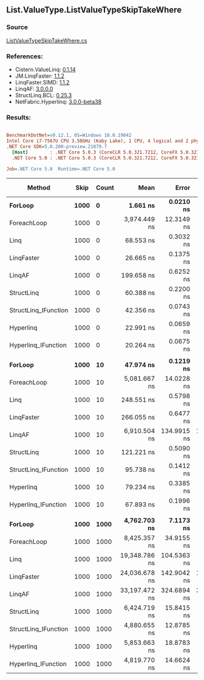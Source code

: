 ﻿## List.ValueType.ListValueTypeSkipTakeWhere

### Source
[ListValueTypeSkipTakeWhere.cs](../LinqBenchmarks/List/ValueType/ListValueTypeSkipTakeWhere.cs)

### References:
- Cistern.ValueLinq: [0.1.14](https://www.nuget.org/packages/Cistern.ValueLinq/0.1.14)
- JM.LinqFaster: [1.1.2](https://www.nuget.org/packages/JM.LinqFaster/1.1.2)
- LinqFaster.SIMD: [1.1.2](https://www.nuget.org/packages/LinqFaster.SIMD/1.0.3)
- LinqAF: [3.0.0.0](https://www.nuget.org/packages/LinqAF/3.0.0.0)
- StructLinq.BCL: [0.25.3](https://www.nuget.org/packages/StructLinq.BCL/0.25.3)
- NetFabric.Hyperlinq: [3.0.0-beta38](https://www.nuget.org/packages/NetFabric.Hyperlinq/3.0.0-beta38)

### Results:
``` ini

BenchmarkDotNet=v0.12.1, OS=Windows 10.0.19042
Intel Core i7-7567U CPU 3.50GHz (Kaby Lake), 1 CPU, 4 logical and 2 physical cores
.NET Core SDK=5.0.200-preview.21079.7
  [Host]        : .NET Core 5.0.3 (CoreCLR 5.0.321.7212, CoreFX 5.0.321.7212), X64 RyuJIT
  .NET Core 5.0 : .NET Core 5.0.3 (CoreCLR 5.0.321.7212, CoreFX 5.0.321.7212), X64 RyuJIT

Job=.NET Core 5.0  Runtime=.NET Core 5.0  

```
|               Method | Skip | Count |          Mean |       Error |      StdDev |    Ratio | RatioSD |   Gen 0 | Gen 1 | Gen 2 | Allocated |
|--------------------- |----- |------ |--------------:|------------:|------------:|---------:|--------:|--------:|------:|------:|----------:|
|              **ForLoop** | **1000** |     **0** |      **1.661 ns** |   **0.0210 ns** |   **0.0187 ns** |     **1.00** |    **0.00** |       **-** |     **-** |     **-** |         **-** |
|          ForeachLoop | 1000 |     0 |  3,974.449 ns |  12.3149 ns |  10.9169 ns | 2,392.99 |   30.12 |  0.0305 |     - |     - |      72 B |
|                 Linq | 1000 |     0 |     68.553 ns |   0.3032 ns |   0.2836 ns |    41.27 |    0.53 |  0.0802 |     - |     - |     168 B |
|           LinqFaster | 1000 |     0 |     26.665 ns |   0.1375 ns |   0.1286 ns |    16.05 |    0.20 |  0.0459 |     - |     - |      96 B |
|               LinqAF | 1000 |     0 |    199.658 ns |   0.6252 ns |   0.5542 ns |   120.21 |    1.28 |       - |     - |     - |         - |
|           StructLinq | 1000 |     0 |     60.388 ns |   0.2200 ns |   0.1950 ns |    36.36 |    0.36 |  0.0573 |     - |     - |     120 B |
| StructLinq_IFunction | 1000 |     0 |     42.356 ns |   0.0743 ns |   0.0658 ns |    25.50 |    0.29 |       - |     - |     - |         - |
|            Hyperlinq | 1000 |     0 |     22.991 ns |   0.0659 ns |   0.0584 ns |    13.84 |    0.17 |       - |     - |     - |         - |
|  Hyperlinq_IFunction | 1000 |     0 |     20.264 ns |   0.0675 ns |   0.0599 ns |    12.20 |    0.13 |       - |     - |     - |         - |
|                      |      |       |               |             |             |          |         |         |       |       |           |
|              **ForLoop** | **1000** |    **10** |     **47.974 ns** |   **0.1219 ns** |   **0.1081 ns** |     **1.00** |    **0.00** |       **-** |     **-** |     **-** |         **-** |
|          ForeachLoop | 1000 |    10 |  5,081.667 ns |  14.0228 ns |  13.1170 ns |   105.94 |    0.38 |  0.0305 |     - |     - |      72 B |
|                 Linq | 1000 |    10 |    248.551 ns |   0.5798 ns |   0.5140 ns |     5.18 |    0.02 |  0.1183 |     - |     - |     248 B |
|           LinqFaster | 1000 |    10 |    266.055 ns |   0.6477 ns |   0.5408 ns |     5.55 |    0.02 |  0.7038 |     - |     - |    1472 B |
|               LinqAF | 1000 |    10 |  6,910.504 ns | 134.9915 ns | 126.2711 ns |   144.18 |    2.64 |       - |     - |     - |         - |
|           StructLinq | 1000 |    10 |    121.221 ns |   0.5090 ns |   0.4762 ns |     2.53 |    0.01 |  0.0572 |     - |     - |     120 B |
| StructLinq_IFunction | 1000 |    10 |     95.738 ns |   0.1412 ns |   0.1252 ns |     2.00 |    0.01 |       - |     - |     - |         - |
|            Hyperlinq | 1000 |    10 |     79.234 ns |   0.3385 ns |   0.3167 ns |     1.65 |    0.01 |       - |     - |     - |         - |
|  Hyperlinq_IFunction | 1000 |    10 |     67.893 ns |   0.1996 ns |   0.1769 ns |     1.42 |    0.01 |       - |     - |     - |         - |
|                      |      |       |               |             |             |          |         |         |       |       |           |
|              **ForLoop** | **1000** |  **1000** |  **4,762.703 ns** |   **7.1173 ns** |   **6.6575 ns** |     **1.00** |    **0.00** |       **-** |     **-** |     **-** |         **-** |
|          ForeachLoop | 1000 |  1000 |  8,425.357 ns |  34.9155 ns |  32.6600 ns |     1.77 |    0.01 |  0.0305 |     - |     - |      72 B |
|                 Linq | 1000 |  1000 | 19,348.786 ns | 104.5363 ns |  92.6687 ns |     4.06 |    0.02 |  0.0916 |     - |     - |     248 B |
|           LinqFaster | 1000 |  1000 | 24,036.678 ns | 142.9042 ns | 126.6808 ns |     5.05 |    0.03 | 57.6782 |     - |     - |  121136 B |
|               LinqAF | 1000 |  1000 | 33,197.472 ns | 324.6894 ns | 303.7146 ns |     6.97 |    0.07 |       - |     - |     - |         - |
|           StructLinq | 1000 |  1000 |  6,424.719 ns |  15.8415 ns |  14.0431 ns |     1.35 |    0.00 |  0.0534 |     - |     - |     120 B |
| StructLinq_IFunction | 1000 |  1000 |  4,880.655 ns |  12.8785 ns |  10.7542 ns |     1.02 |    0.00 |       - |     - |     - |         - |
|            Hyperlinq | 1000 |  1000 |  5,853.663 ns |  18.8783 ns |  16.7351 ns |     1.23 |    0.00 |       - |     - |     - |         - |
|  Hyperlinq_IFunction | 1000 |  1000 |  4,819.770 ns |  14.6624 ns |  12.9978 ns |     1.01 |    0.00 |       - |     - |     - |         - |
